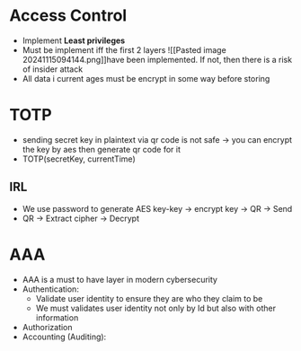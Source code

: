 # Access Control
- Implement **Least privileges** 
- Must be implement iff the first 2 layers ![[Pasted image 20241115094144.png]]have been implemented. If not, then there is a risk of insider attack
- All data i current ages must be encrypt in some way before storing
# TOTP
- sending secret key in plaintext via qr code is not safe -> you can encrypt the key by aes then generate qr code for it
- TOTP(secretKey, currentTime)
## IRL
- We use password to generate AES key-key -> encrypt key -> QR -> Send
- QR -> Extract cipher -> Decrypt

# AAA
- AAA is a must to have layer in modern cybersecurity 
- Authentication: 
	- Validate user identity to ensure they are who they claim to be
	- We must validates user identity not only by Id but also with other information
- Authorization
- Accounting (Auditing): 
